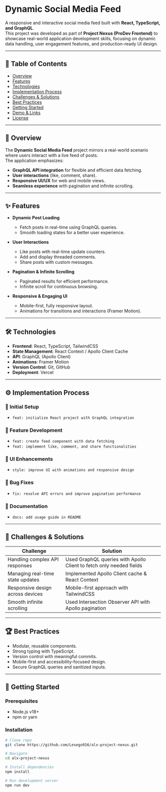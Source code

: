 # Dynamic Social Media Feed  

A responsive and interactive social media feed built with **React, TypeScript, and GraphQL**.  
This project was developed as part of **Project Nexus (ProDev Frontend)** to showcase real-world application development skills, focusing on dynamic data handling, user engagement features, and production-ready UI design.  

---

## 📌 Table of Contents
- [Overview](#overview)  
- [Features](#features)  
- [Technologies](#technologies)  
- [Implementation Process](#implementation-process)  
- [Challenges & Solutions](#challenges--solutions)  
- [Best Practices](#best-practices)  
- [Getting Started](#getting-started)  
- [Demo & Links](#demo--links)  
- [License](#license)  

---

## 🔎 Overview  
The **Dynamic Social Media Feed** project mirrors a real-world scenario where users interact with a live feed of posts.  
The application emphasizes:  
- **GraphQL API integration** for flexible and efficient data fetching.  
- **User interactions** (like, comment, share).  
- **Responsive UI/UX** for web and mobile views.  
- **Seamless experience** with pagination and infinite scrolling.  

---

## ✨ Features  

- **Dynamic Post Loading**  
  - Fetch posts in real-time using GraphQL queries.  
  - Smooth loading states for a better user experience.  

- **User Interactions**  
  - Like posts with real-time update counters.  
  - Add and display threaded comments.  
  - Share posts with custom messages.  

- **Pagination & Infinite Scrolling**  
  - Paginated results for efficient performance.  
  - Infinite scroll for continuous browsing.  

- **Responsive & Engaging UI**  
  - Mobile-first, fully responsive layout.  
  - Animations for transitions and interactions (Framer Motion).  

---

## 🛠 Technologies  

- **Frontend**: React, TypeScript, TailwindCSS  
- **State Management**: React Context / Apollo Client Cache  
- **API**: GraphQL (Apollo Client)  
- **Animations**: Framer Motion  
- **Version Control**: Git, GitHub  
- **Deployment**: Vercel  

---

## ⚙️ Implementation Process  

### 🔹 Initial Setup  
- `feat: initialize React project with GraphQL integration`  

### 🔹 Feature Development  
- `feat: create feed component with data fetching`  
- `feat: implement like, comment, and share functionalities`  

### 🔹 UI Enhancements  
- `style: improve UI with animations and responsive design`  

### 🔹 Bug Fixes  
- `fix: resolve API errors and improve pagination performance`  

### 🔹 Documentation  
- `docs: add usage guide in README`  

---

## 🧩 Challenges & Solutions  

| Challenge | Solution |  
|-----------|----------|  
| Handling complex API responses | Used GraphQL queries with Apollo Client to fetch only needed fields |  
| Managing real-time state updates | Implemented Apollo Client cache & React Context |  
| Responsive design across devices | Mobile-first approach with TailwindCSS |  
| Smooth infinite scrolling | Used Intersection Observer API with Apollo pagination |  

---

## 🏆 Best Practices  

- Modular, reusable components.  
- Strong typing with TypeScript.  
- Version control with meaningful commits.  
- Mobile-first and accessibility-focused design.  
- Secure GraphQL queries and sanitized inputs.  

---

## 🚀 Getting Started  

### Prerequisites  
- Node.js v18+  
- npm or yarn  

### Installation  
```bash
# Clone repo
git clone https://github.com/Lesego916/alx-project-nexus.git

# Navigate
cd alx-project-nexus

# Install dependencies
npm install

# Run development server
npm run dev

